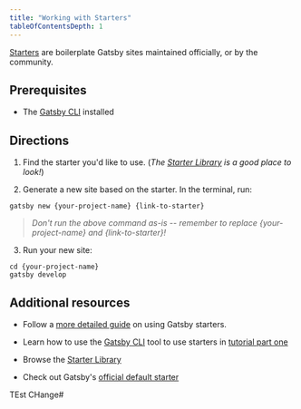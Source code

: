 ```yaml
---
title: "Working with Starters"
tableOfContentsDepth: 1
---
```


[Starters](/docs/starters/) are boilerplate Gatsby sites maintained officially, or by the community.

## Prerequisites

- The [Gatsby CLI](/docs/reference/gatsby-cli) installed

## Directions

1. Find the starter you'd like to use. (_The [Starter Library](/starters/?v=2) is a good place to look!_)

2. Generate a new site based on the starter. In the terminal, run:

```shell
gatsby new {your-project-name} {link-to-starter}
```

> _Don't run the above command as-is -- remember to replace {your-project-name} and {link-to-starter}!_

3. Run your new site:

```shell
cd {your-project-name}
gatsby develop
```

## Additional resources

- Follow a [more detailed guide](/docs/starters/) on using Gatsby starters.
- Learn how to use the [Gatsby CLI](/docs/reference/gatsby-cli) tool to use starters in [tutorial part one](/docs/tutorial/part-one/#using-gatsby-starters)
- Browse the [Starter Library](/starters/?v=2)

- Check out Gatsby's [official default starter](https://github.com/gatsbyjs/gatsby-starter-default)


TEst CHange#
